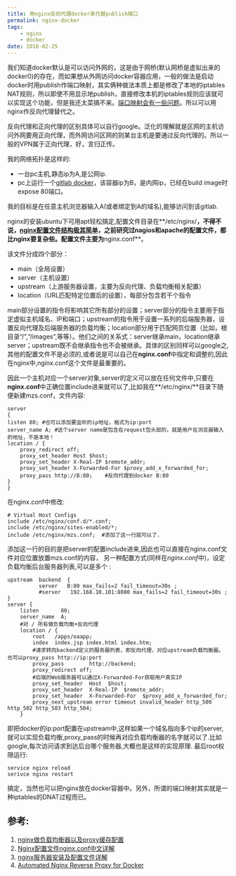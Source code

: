 ```yaml
---
title: 用nginx反向代理docker来代替publish端口
permalink: nginx-docker
tags:
    - nginx
    - docker
date: 2016-02-25
---
```


我们知道docker默认是可以访问外网的，这是由于网桥(默认网桥是虚拟出来的docker0)的存在，而如果想从外网访问docker容器应用，一般的做法是启动docker时用publish作端口映射，其实俩种做法本质上都是修改了本地的iptables NAT规则，所以即使不用显示地publish，直接修改本机的iptables规则应该就可以实现这个功能，但是我还太菜搞不来。[端口映射会有一些问题](https://www.ttlsa.com/nginx/use-nginx-proxy/)。所以可以用nginx作反向代理替代之。

反向代理和正向代理的区别具体可以自行google。泛化的理解就是区网的主机访问外网要用正向代理，而外网访问区网的则某台主机是要通过反向代理的。所以一般的VPN属于正向代理，好，言归正传。

我的网络拓扑是这样的:

- 一台pc主机,静态ip为A,是公网ip.
- pc上运行一个[gitlab docker](https://github.com/sameersbn/docker-gitlab)，该容器ip为B，是内网ip，已经在build image时expose 80端口。

我的目标是在任意主机浏览器输入A(或者绑定到A的域名),能够访问到该gitlab.

nginx的安装ubuntu下可用apt轻松搞定,配置文件目录在**/etc/nginx/**，不得不说，[nginx配置文件结构极其简单](https://www.digitalocean.com/community/tutorials/understanding-the-nginx-configuration-file-structure-and-configuration-contexts)，之前研究过nagios和apache的配置文件，都比nginx要复杂些。配置文件主要为**nginx.conf**。

该文件分成四个部分：

-  main（全局设置）
-  server（主机设置）
-  upstream（上游服务器设置，主要为反向代理、负载均衡相关配置）
- location（URL匹配特定位置后的设置），每部分包含若干个指令

main部分设置的指令将影响其它所有部分的设置；server部分的指令主要用于指定虚拟主机域名、IP和端口；upstream的指令用于设置一系列的后端服务器，设置反向代理及后端服务器的负载均衡；location部分用于匹配网页位置（比如，根目录“/”,“/images”,等等）。他们之间的关系式：server继承main，location继承server；upstream既不会继承指令也不会被继承。具体的区别同样可以google之,其他的配置文件不是必须的,或者说是可以自己在**nginx.conf**中指定和调整的,因此在nginx中,nginx.conf这个文件是最重要的。

因此一个主机对应一个server对象,server的定义可以放在任何文件中,只要在**nginx.conf**中正确位置include进来就可以了,比如我在**/etc/nginx/**目录下随便新建mzs.conf，文件内容:

    server
    {
    listen 80; #也可以添加要监听的ip地址，格式为ip:port
    server_name A; #这个server name是包含在request包头部的，就是用户在浏览器输入的地址，不是本地！
    location / {
        proxy_redirect off;
        proxy_set_header Host $host;
        proxy_set_header X-Real-IP $remote_addr;
        proxy_set_header X-Forwarded-For $proxy_add_x_forwarded_for;
        proxy_pass http://B:80;    #反向代理到docker B:80
    }
    }

在nginx.conf中修改:

    # Virtual Host Configs
    include /etc/nginx/conf.d/*.conf;
    include /etc/nginx/sites-enabled/*;
    include /etc/nginx/mzs.conf;  #添加了这一行就可以了.
    
添加这一行的目的是把server的配置include进来,因此也可以直接在nginx.conf文件对应位置放置mzs.conf的内容，
另一种配置方式(同样在*nginx.conf*中)，设定负载均衡后台服务器列表,可以是多个 :

    upstream  backend  { 
              server   B:80 max_fails=2 fail_timeout=30s ;  
              #server   192.168.10.101:8080 max_fails=2 fail_timeout=30s ;  
    }
    server {
        listen       80;
        server_name  A;
        #对 / 所有做负载均衡+反向代理
        location / {
            root   /apps/oaapp;
            index  index.jsp index.html index.htm;
			#请求转向backend定义的服务器列表，即反向代理，对应upstream负载均衡器。也可以proxy_pass http://ip:port
            proxy_pass        http://backend;   
            proxy_redirect off;
            #后端的Web服务器可以通过X-Forwarded-For获取用户真实IP
            proxy_set_header  Host  $host;
            proxy_set_header  X-Real-IP  $remote_addr;  
            proxy_set_header  X-Forwarded-For  $proxy_add_x_forwarded_for;
            proxy_next_upstream error timeout invalid_header http_500 http_502 http_503 http_504;
        }
        
即把docker的ip:port配置在upstream中,这样如果一个域名指向多个ip的server,就可以实现负载均衡,proxy_pass的时候再对应负载均衡器的名字就可以了.比如google,每次访问请求到达后台哪个服务器,大概也是这样的实现原理.
最后root权限运行:

    service nginx reload
    serivce nginx restart
    
搞定，当然也可以把nginx放在docker容器中。另外，所谓的端口映射其实就是一种iptables的DNAT过程而已。

## 参考:

1. [nginx做负载均衡器以及proxy缓存配置](http://seanlook.com/2015/06/02/nginx-cache-check/)
2. [Nginx配置文件nginx.conf中文详解](http://www.ha97.com/5194.html)
3. [nginx服务器安装及配置文件详解](https://segmentfault.com/a/1190000002797601)
4. [Automated Nginx Reverse Proxy for Docker](http://jasonwilder.com/blog/2014/03/25/automated-nginx-reverse-proxy-for-docker/)
